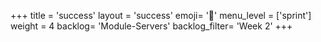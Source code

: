+++
title = 'success'
layout = 'success'
emoji= '📝'
menu_level = ['sprint']
weight = 4
backlog= 'Module-Servers'
backlog_filter= 'Week 2'
+++
